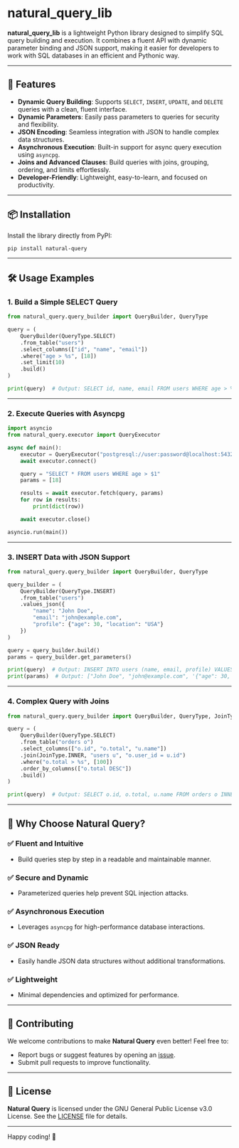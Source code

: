 # natural_query_lib

**natural_query_lib** is a lightweight Python library designed to simplify SQL query building and execution. It combines a fluent API with dynamic parameter binding and JSON support, making it easier for developers to work with SQL databases in an efficient and Pythonic way.

---

## 🚀 Features

- **Dynamic Query Building**: Supports `SELECT`, `INSERT`, `UPDATE`, and `DELETE` queries with a clean, fluent interface.
- **Dynamic Parameters**: Easily pass parameters to queries for security and flexibility.
- **JSON Encoding**: Seamless integration with JSON to handle complex data structures.
- **Asynchronous Execution**: Built-in support for async query execution using `asyncpg`.
- **Joins and Advanced Clauses**: Build queries with joins, grouping, ordering, and limits effortlessly.
- **Developer-Friendly**: Lightweight, easy-to-learn, and focused on productivity.

---

## 📦 Installation

Install the library directly from PyPI:

```bash
pip install natural-query
```

---

## 🛠️ Usage Examples

### **1. Build a Simple SELECT Query**

```python
from natural_query.query_builder import QueryBuilder, QueryType

query = (
    QueryBuilder(QueryType.SELECT)
    .from_table("users")
    .select_columns(["id", "name", "email"])
    .where("age > %s", [18])
    .set_limit(10)
    .build()
)

print(query)  # Output: SELECT id, name, email FROM users WHERE age > %s LIMIT 10
```

---

### **2. Execute Queries with Asyncpg**

```python
import asyncio
from natural_query.executor import QueryExecutor

async def main():
    executor = QueryExecutor("postgresql://user:password@localhost:5432/mydb")
    await executor.connect()

    query = "SELECT * FROM users WHERE age > $1"
    params = [18]

    results = await executor.fetch(query, params)
    for row in results:
        print(dict(row))

    await executor.close()

asyncio.run(main())
```

---

### **3. INSERT Data with JSON Support**

```python
from natural_query.query_builder import QueryBuilder, QueryType

query_builder = (
    QueryBuilder(QueryType.INSERT)
    .from_table("users")
    .values_json({
        "name": "John Doe",
        "email": "john@example.com",
        "profile": {"age": 30, "location": "USA"}
    })
)

query = query_builder.build()
params = query_builder.get_parameters()

print(query)  # Output: INSERT INTO users (name, email, profile) VALUES (%s, %s, %s)
print(params)  # Output: ["John Doe", "john@example.com", '{"age": 30, "location": "USA"}']
```

---

### **4. Complex Query with Joins**

```python
from natural_query.query_builder import QueryBuilder, QueryType, JoinType

query = (
    QueryBuilder(QueryType.SELECT)
    .from_table("orders o")
    .select_columns(["o.id", "o.total", "u.name"])
    .join(JoinType.INNER, "users u", "o.user_id = u.id")
    .where("o.total > %s", [100])
    .order_by_columns(["o.total DESC"])
    .build()
)

print(query)  # Output: SELECT o.id, o.total, u.name FROM orders o INNER JOIN users u ON o.user_id = u.id WHERE o.total > %s ORDER BY o.total DESC
```

---

## 🌟 Why Choose Natural Query?

### **✅ Fluent and Intuitive**
- Build queries step by step in a readable and maintainable manner.

### **✅ Secure and Dynamic**
- Parameterized queries help prevent SQL injection attacks.

### **✅ Asynchronous Execution**
- Leverages `asyncpg` for high-performance database interactions.

### **✅ JSON Ready**
- Easily handle JSON data structures without additional transformations.

### **✅ Lightweight**
- Minimal dependencies and optimized for performance.

---

## 🤝 Contributing

We welcome contributions to make **Natural Query** even better! Feel free to:
- Report bugs or suggest features by opening an [issue](https://github.com/tuusuario/natural-query/issues).
- Submit pull requests to improve functionality.

---

## 📜 License

**Natural Query** is licensed under the GNU General Public License v3.0 License. See the [LICENSE](LICENSE) file for details.

---

Happy coding! 🎉

